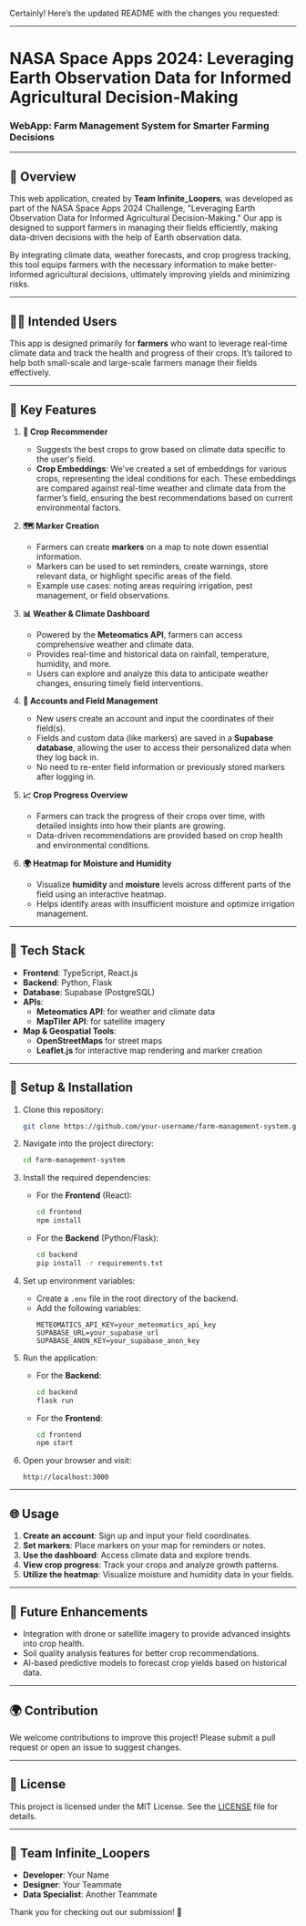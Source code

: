 Certainly! Here’s the updated README with the changes you requested:

---

# NASA Space Apps 2024: Leveraging Earth Observation Data for Informed Agricultural Decision-Making

### WebApp: Farm Management System for Smarter Farming Decisions

---

## 🚀 Overview

This web application, created by **Team Infinite_Loopers**, was developed as part of the NASA Space Apps 2024 Challenge, "Leveraging Earth Observation Data for Informed Agricultural Decision-Making." Our app is designed to support farmers in managing their fields efficiently, making data-driven decisions with the help of Earth observation data.

By integrating climate data, weather forecasts, and crop progress tracking, this tool equips farmers with the necessary information to make better-informed agricultural decisions, ultimately improving yields and minimizing risks.

---

## 🧑‍🌾 Intended Users

This app is designed primarily for **farmers** who want to leverage real-time climate data and track the health and progress of their crops. It’s tailored to help both small-scale and large-scale farmers manage their fields effectively.

---

## 🌟 Key Features

1. **🌾 Crop Recommender**
   - Suggests the best crops to grow based on climate data specific to the user's field.
   - **Crop Embeddings**: We've created a set of embeddings for various crops, representing the ideal conditions for each. These embeddings are compared against real-time weather and climate data from the farmer’s field, ensuring the best recommendations based on current environmental factors.

2. **🗺️ Marker Creation**
   - Farmers can create **markers** on a map to note down essential information.
   - Markers can be used to set reminders, create warnings, store relevant data, or highlight specific areas of the field.
   - Example use cases: noting areas requiring irrigation, pest management, or field observations.

3. **📊 Weather & Climate Dashboard**
   - Powered by the **Meteomatics API**, farmers can access comprehensive weather and climate data.
   - Provides real-time and historical data on rainfall, temperature, humidity, and more.
   - Users can explore and analyze this data to anticipate weather changes, ensuring timely field interventions.

4. **👤 Accounts and Field Management**
   - New users create an account and input the coordinates of their field(s).
   - Fields and custom data (like markers) are saved in a **Supabase database**, allowing the user to access their personalized data when they log back in.
   - No need to re-enter field information or previously stored markers after logging in.

5. **📈 Crop Progress Overview**
   - Farmers can track the progress of their crops over time, with detailed insights into how their plants are growing.
   - Data-driven recommendations are provided based on crop health and environmental conditions.

6. **🌍 Heatmap for Moisture and Humidity**
   - Visualize **humidity** and **moisture** levels across different parts of the field using an interactive heatmap.
   - Helps identify areas with insufficient moisture and optimize irrigation management.

---

## 🔧 Tech Stack

- **Frontend**: TypeScript, React.js
- **Backend**: Python, Flask
- **Database**: Supabase (PostgreSQL)
- **APIs**:
  - **Meteomatics API**: for weather and climate data
  - **MapTiler API**: for satellite imagery
- **Map & Geospatial Tools**:
  - **OpenStreetMaps** for street maps
  - **Leaflet.js** for interactive map rendering and marker creation

---

## 💾 Setup & Installation

1. Clone this repository:
   ```bash
   git clone https://github.com/your-username/farm-management-system.git
   ```

2. Navigate into the project directory:
   ```bash
   cd farm-management-system
   ```

3. Install the required dependencies:
   - For the **Frontend** (React):
     ```bash
     cd frontend
     npm install
     ```
   - For the **Backend** (Python/Flask):
     ```bash
     cd backend
     pip install -r requirements.txt
     ```

4. Set up environment variables:
   - Create a `.env` file in the root directory of the backend.
   - Add the following variables:
     ```
     METEOMATICS_API_KEY=your_meteomatics_api_key
     SUPABASE_URL=your_supabase_url
     SUPABASE_ANON_KEY=your_supabase_anon_key
     ```

5. Run the application:
   - For the **Backend**:
     ```bash
     cd backend
     flask run
     ```
   - For the **Frontend**:
     ```bash
     cd frontend
     npm start
     ```

6. Open your browser and visit:
   ```
   http://localhost:3000
   ```

---

## 🌐 Usage

1. **Create an account**: Sign up and input your field coordinates.
2. **Set markers**: Place markers on your map for reminders or notes.
3. **Use the dashboard**: Access climate data and explore trends.
4. **View crop progress**: Track your crops and analyze growth patterns.
5. **Utilize the heatmap**: Visualize moisture and humidity data in your fields.

---

## 📅 Future Enhancements

- Integration with drone or satellite imagery to provide advanced insights into crop health.
- Soil quality analysis features for better crop recommendations.
- AI-based predictive models to forecast crop yields based on historical data.

---

## 🌍 Contribution

We welcome contributions to improve this project! Please submit a pull request or open an issue to suggest changes.

---

## 📜 License

This project is licensed under the MIT License. See the [LICENSE](LICENSE) file for details.

---

## 🚀 Team Infinite_Loopers

- **Developer**: Your Name
- **Designer**: Your Teammate
- **Data Specialist**: Another Teammate

Thank you for checking out our submission! 🌾

